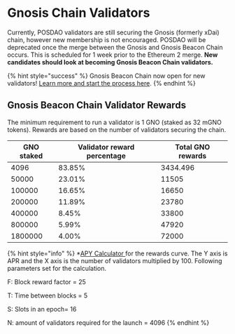 # Gnosis Chain Validators

Currently, POSDAO validators are still securing the Gnosis (formerly xDai) chain, however new membership is not encouraged. POSDAO will be deprecated once the merge between the Gnosis and Gnosis Beacon Chain occurs. This is scheduled for 1 week prior to the Ethereum 2 merge. **New candidates should look at becoming Gnosis Beacon Chain validators.**

{% hint style="success" %}
Gnosis Beacon Chain now open for new validators! [Learn more and start the process here](https://docs.gnosischain.com).
{% endhint %}

## Gnosis Beacon Chain Validator Rewards

The minimum requirement to run a validator is 1 GNO (staked as 32 mGNO tokens).  Rewards are based on the number of validators securing the chain.

| GNO staked | Validator reward percentage | Total GNO rewards |
| ---------- | --------------------------- | ----------------- |
| 4096       | 83.85%                      | 3434.496          |
| 50000      | 23.01%                      | 11505             |
| 100000     | 16.65%                      | 16650             |
| 200000     | 11.89%                      | 23780             |
| 400000     | 8.45%                       | 33800             |
| 800000     | 5.99%                       | 47920             |
| 1800000    | 4.00%                       | 72000             |

{% hint style="info" %}
\*[APY Calculator ](https://www.desmos.com/calculator/svnsuuyhf9)for the rewards curve. The Y axis is APR and the X axis is the number of validators multiplied by 100. Following parameters set for the calculation.

F:  Block reward factor = 25

T: Time between blocks = 5

S: Slots in an epoch= 16

N: amount of validators required for the launch = 4096
{% endhint %}



